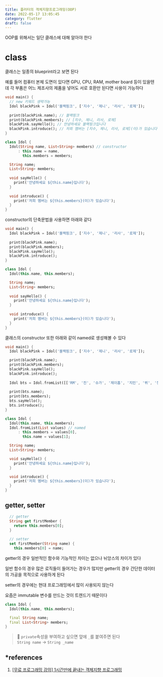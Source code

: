 ```yaml
---
title: 플러터의 객체지향프로그래밍(OOP)
date: 2022-05-17 13:05:45
category: flutter
draft: false
---
```


OOP를 위해서는 일단 클래스에 대해 알아야 한다

# class

클래스는 일종의 blueprint라고 보면 된다

예를 들어 컴퓨터 본체 도면이 있다면 GPU, CPU, RAM, mother board 등이 있을텐데 각 부품은 어느 제조사의 제품을 넣어도 서로 호환만 된다면 사용이 가능하다

```dart
void main() {
  // new 키워드 생략가능
  Idol blackPink = Idol('블랙핑크', ['지수', '제니', '리사', '로제']);
  
  print(blackPink.name); // 블랙핑크
  print(blackPink.members); // [지수, 제니, 리사, 로제]
  blackPink.sayHello(); // 안녕하세요 블랙핑크입니다
  blackPink.introduce(); // 저희 멤버는 [지수, 제니, 리사, 로제](이)가 있습니다
}

class Idol {
  Idol(String name, List<String> members) // constructor
      : this.name = name,
        this.members = members;

  String name;
  List<String> members;
  
  void sayHello() {
    print('안녕하세요 ${this.name}입니다');
  }
  
  void introduce() {
    print('저희 멤버는 ${this.members}(이)가 있습니다');
  }
}

```

constructor의 단축문법을 사용하면 아래와 같다

```dart
void main() {
  Idol blackPink = Idol('블랙핑크', ['지수', '제니', '리사', '로제']);
  
  print(blackPink.name);
  print(blackPink.members);
  blackPink.sayHello();
  blackPink.introduce();
}

class Idol {
  Idol(this.name, this.members);

  String name;
  List<String> members;
  
  void sayHello() {
    print('안녕하세요 ${this.name}입니다');
  }
  
  void introduce() {
    print('저희 멤버는 ${this.members}(이)가 있습니다');
  }
}
```

클래스의 constructor 또한 아래와 같이 named로 생성해볼 수 있다

```dart
void main() {
  Idol blackPink = Idol('블랙핑크', ['지수', '제니', '리사', '로제']);

  print(blackPink.name);
  print(blackPink.members);
  blackPink.sayHello();
  blackPink.introduce();
  
  Idol bts = Idol.fromList([['RM', '진', '슈가', '제이홉', '지민', '뷔', '정국'], 'BTS']);
  
  print(bts.name);
  print(bts.members);
  bts.sayHello();
  bts.introduce();
}

class Idol {
  Idol(this.name, this.members);
  Idol.fromList(List values) // named
      : this.members = values[0],
        this.name = values[1];

  String name;
  List<String> members;

  void sayHello() {
    print('안녕하세요 ${this.name}입니다');
  }

  void introduce() {
    print('저희 멤버는 ${this.members}(이)가 있습니다');
  }
}
```

## getter, setter

```dart
  // getter
  String get firstMember {
    return this.members[0];
  }
  
  // setter
  set firstMember(String name) {
    this.members[0] = name;
```

getter의 경우 일반적인 함수와 기능적인 차이는 없으나 뉘앙스의 차이가 있다

일반 함수의 경우 많은 로직들이 들어가는 경우가 많지만 getter의 경우 간단한 데이터의 가공을 목적으로 사용하게 된다

setter의 경우에는 현대 프로그래밍에서 많이 사용되지 않는다

요즘은 immutable 변수를 만드는 것이 트렌드기 때문이다

```dart
class Idol {
  Idol(this.name, this.members);

  final String name;
  final List<String> members;
}
```

> 📌 `private`속성을 부여하고 싶으면 앞에 `_`를 붙여주면 된다<br />
`String name` &rarr; `String _name`



## \*references

1. [[무료 프로그래밍 강의] 1시간만에 끝내는 객체지향 프로그래밍](https://www.youtube.com/watch?v=7e80Il_7Z70&ab_channel=코드팩토리)